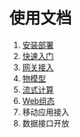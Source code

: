 # 使用文档

1. [安装部署](install.md)
2. [快速入门](quick.md)
3. [网关接入](gateway.md)
4. [物模型](model.md)
5. [流式计算](flow.md)
6. [Web组态](scada.md)
7. 移动应用接入
8. 数据接口开放